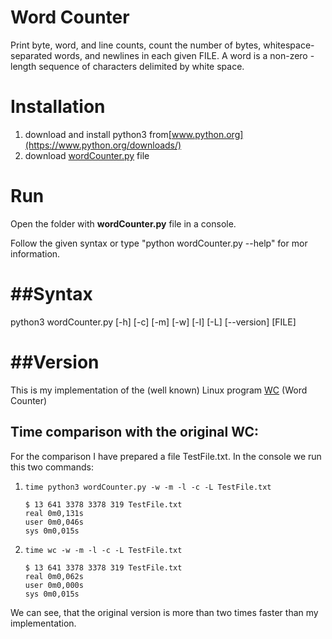 Word Counter
============
Print byte, word, and line counts, count the number of bytes, whitespace-separated words, and newlines in each given FILE.
A word is a non-zero -length sequence of characters delimited by white space.

Installation
============
1. download and install python3 from[www.python.org](https://www.python.org/downloads/)
2. download [wordCounter.py](https://github.com/ghribar97/word_counter/blob/master/wordCounter.py) file 

Run
===
Open the folder with **wordCounter.py** file in a console.

Follow the given syntax or type "python wordCounter.py --help" for mor information.


##Syntax
========

python3 wordCounter.py [-h] [-c] [-m] [-w] [-l] [-L] [--version] [FILE]

##Version
==========
This is my implementation of the (well known) Linux program [WC](https://ss64.com/bash/wc.html) (Word Counter) 

Time comparison with the original WC:
-------------------------------------
For the comparison I have prepared a file TestFile.txt.
In the console we run this two commands:
    
1. ```time python3 wordCounter.py -w -m -l -c -L TestFile.txt``` 
 
    ```$ 13 641 3378 3378 319 TestFile.txt```  
    ```real 0m0,131s```  
    ```user 0m0,046s```  
    ```sys 0m0,015s```
    
2. ```time wc -w -m -l -c -L TestFile.txt```

    ```$ 13 641 3378 3378 319 TestFile.txt```  
    ```real 0m0,062s```  
    ```user 0m0,000s```  
    ```sys 0m0,015s```
    
We can see, that the original version is more than two times faster than my implementation.
